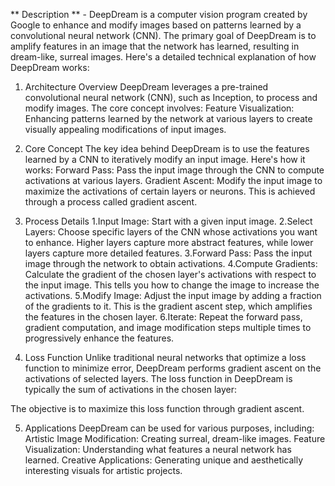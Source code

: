** Description ** - DeepDream is a computer vision program created by Google to enhance and modify images based on patterns learned by a convolutional neural network (CNN). The primary goal of DeepDream is to amplify features in an image that the network has learned, resulting in dream-like, surreal images. Here's a detailed technical explanation of how DeepDream works:

1. Architecture Overview
DeepDream leverages a pre-trained convolutional neural network (CNN), such as Inception, to process and modify images. The core concept involves:
Feature Visualization: Enhancing patterns learned by the network at various layers to create visually appealing modifications of input images.

2. Core Concept
The key idea behind DeepDream is to use the features learned by a CNN to iteratively modify an input image. Here's how it works:
Forward Pass: Pass the input image through the CNN to compute activations at various layers. Gradient Ascent: Modify the input image to maximize the activations of certain layers or neurons. This is achieved through a process called gradient ascent.

3. Process Details
1.Input Image: Start with a given input image.
2.Select Layers: Choose specific layers of the CNN whose activations you want to enhance. Higher layers capture more abstract features, while lower layers capture more detailed features.
3.Forward Pass: Pass the input image through the network to obtain activations.
4.Compute Gradients: Calculate the gradient of the chosen layer's activations with respect to the input image. This tells you how to change the image to increase the activations.
5.Modify Image: Adjust the input image by adding a fraction of the gradients to it. This is the gradient ascent step, which amplifies the features in the chosen layer.
6.Iterate: Repeat the forward pass, gradient computation, and image modification steps multiple times to progressively enhance the features.

4. Loss Function
Unlike traditional neural networks that optimize a loss function to minimize error, DeepDream performs gradient ascent on the activations of selected layers. The loss function in DeepDream is typically the sum of activations in the chosen layer:

The objective is to maximize this loss function through gradient ascent.

5. Applications
DeepDream can be used for various purposes, including:
Artistic Image Modification: Creating surreal, dream-like images.
Feature Visualization: Understanding what features a neural network has learned.
Creative Applications: Generating unique and aesthetically interesting visuals for artistic projects.

